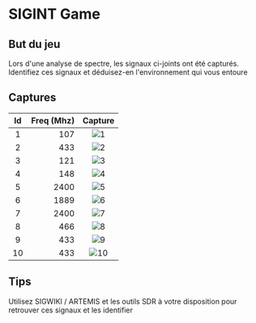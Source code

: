 # SIGINT Game

## But du jeu

Lors d'une analyse de spectre, les signaux ci-joints ont été capturés.
Identifiez ces signaux et déduisez-en l'environnement qui vous entoure

## Captures

| Id | Freq (Mhz) | Capture |
|:----:|----: |:---------:|
|1| 107 | ![1](./1-107Mhz.png)|
|2| 433 | ![2](./2-433Mhz.png)|
|3| 121 | ![3](./3-121Mhz.png)|
|4| 148 | ![4](./4-148Mhz.png)|
|5| 2400 | ![5](./5-2400Mhz.png)|
|6| 1889 | ![6](./6-1889Mhz.png)|
|7| 2400 | ![7](./7-2400Mhz.png)|
|8| 466 | ![8](./8-466Mhz.png)|
|9| 433 | ![9](./9-433Mhz.png)|
|10| 433 | ![10](./10-433Mhz.png)

## Tips

Utilisez SIGWIKI / ARTEMIS et les outils SDR à votre disposition pour retrouver ces signaux et les identifier

